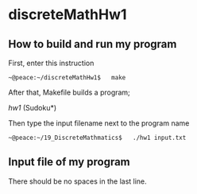 # discreteMathHw1
## How to build and run my program
First, enter this instruction
~~~
~@peace:~/discreteMathHw1$   make
~~~
After that, Makefile builds a program; 


_hw1_ (Sudoku*)<br>


Then type the input filename next to the program name
~~~
~@peace:~/19_DiscreteMathmatics$   ./hw1 input.txt
~~~

## Input file of my program
There should be no spaces in the last line.<br>
